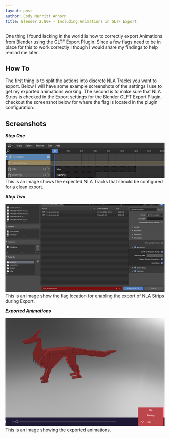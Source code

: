 ```yaml
---
layout: post
author: Cody Merritt Anhorn
title: Blender 2.80+ - Including Animations in GLTF Export
---
```


One thing I found lacking in the world is how to correctly export Animations from Blender using the GLTF Export Plugin. Since a few flags need to be in place for this to work correctly I though I would share my findings to help remind me later.

## How To

The first thing is to split the actions into discrete NLA Tracks you want to export. Below I will have some example screenshots of the settings I use to get my exported animations working. The second is to make sure that NLA Strips is checked in the Export settings for the Blender GLFT Export Plugin, checkout the screenshot below for where the flag is located in the plugin configuration.



## Screenshots

***Step One***

![This is an image that shows the expected NLA Tracks that should be configured for a clean export.](/image/Posts/Blender/2020-02-16/StepOne.png)
This is an image shows the expected NLA Tracks that should be configured for a clean export.

***Step Two*** 

![This is an image showing the flag location for enabling the export of NLA Strips during Export.](/image/Posts/Blender/2020-02-16/StepTwo.png)
This is an image show the flag location for enabling the export of NLA Strips during Export.

***Exported Animations*** 

![This is an image showing the exported animations.](/image/Posts/Blender/2020-02-16/ExportedAnimations.png)
This is an image showing the exported animations.
